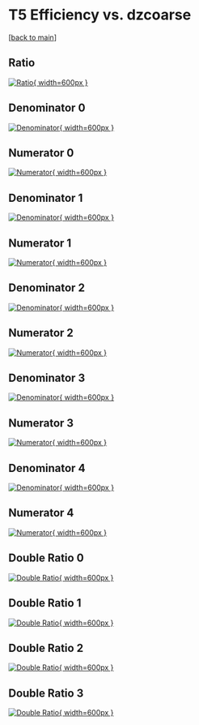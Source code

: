 # T5 Efficiency vs. dzcoarse

[[back to main](./)]



## Ratio

[![Ratio](../mtv/var/T5_loweta_11_1_eff_dzcoarse.png){ width=600px }](../mtv/var/T5_loweta_11_1_eff_dzcoarse.pdf)

## Denominator 0

[![Denominator](../mtv/den/T5_loweta_11_1_eff_dzcoarse_den0.png){ width=600px }](../mtv/den/T5_loweta_11_1_eff_dzcoarse_den0.pdf)

## Numerator 0

[![Numerator](../mtv/num/T5_loweta_11_1_eff_dzcoarse_num0.png){ width=600px }](../mtv/num/T5_loweta_11_1_eff_dzcoarse_num0.pdf)

## Denominator 1

[![Denominator](../mtv/den/T5_loweta_11_1_eff_dzcoarse_den1.png){ width=600px }](../mtv/den/T5_loweta_11_1_eff_dzcoarse_den1.pdf)

## Numerator 1

[![Numerator](../mtv/num/T5_loweta_11_1_eff_dzcoarse_num1.png){ width=600px }](../mtv/num/T5_loweta_11_1_eff_dzcoarse_num1.pdf)

## Denominator 2

[![Denominator](../mtv/den/T5_loweta_11_1_eff_dzcoarse_den2.png){ width=600px }](../mtv/den/T5_loweta_11_1_eff_dzcoarse_den2.pdf)

## Numerator 2

[![Numerator](../mtv/num/T5_loweta_11_1_eff_dzcoarse_num2.png){ width=600px }](../mtv/num/T5_loweta_11_1_eff_dzcoarse_num2.pdf)

## Denominator 3

[![Denominator](../mtv/den/T5_loweta_11_1_eff_dzcoarse_den3.png){ width=600px }](../mtv/den/T5_loweta_11_1_eff_dzcoarse_den3.pdf)

## Numerator 3

[![Numerator](../mtv/num/T5_loweta_11_1_eff_dzcoarse_num3.png){ width=600px }](../mtv/num/T5_loweta_11_1_eff_dzcoarse_num3.pdf)

## Denominator 4

[![Denominator](../mtv/den/T5_loweta_11_1_eff_dzcoarse_den4.png){ width=600px }](../mtv/den/T5_loweta_11_1_eff_dzcoarse_den4.pdf)

## Numerator 4

[![Numerator](../mtv/num/T5_loweta_11_1_eff_dzcoarse_num4.png){ width=600px }](../mtv/num/T5_loweta_11_1_eff_dzcoarse_num4.pdf)

## Double Ratio 0

[![Double Ratio](../mtv/ratio/T5_loweta_11_1_eff_dzcoarse_ratio0.png){ width=600px }](../mtv/ratio/T5_loweta_11_1_eff_dzcoarse_ratio0.pdf)

## Double Ratio 1

[![Double Ratio](../mtv/ratio/T5_loweta_11_1_eff_dzcoarse_ratio1.png){ width=600px }](../mtv/ratio/T5_loweta_11_1_eff_dzcoarse_ratio1.pdf)

## Double Ratio 2

[![Double Ratio](../mtv/ratio/T5_loweta_11_1_eff_dzcoarse_ratio2.png){ width=600px }](../mtv/ratio/T5_loweta_11_1_eff_dzcoarse_ratio2.pdf)

## Double Ratio 3

[![Double Ratio](../mtv/ratio/T5_loweta_11_1_eff_dzcoarse_ratio3.png){ width=600px }](../mtv/ratio/T5_loweta_11_1_eff_dzcoarse_ratio3.pdf)

